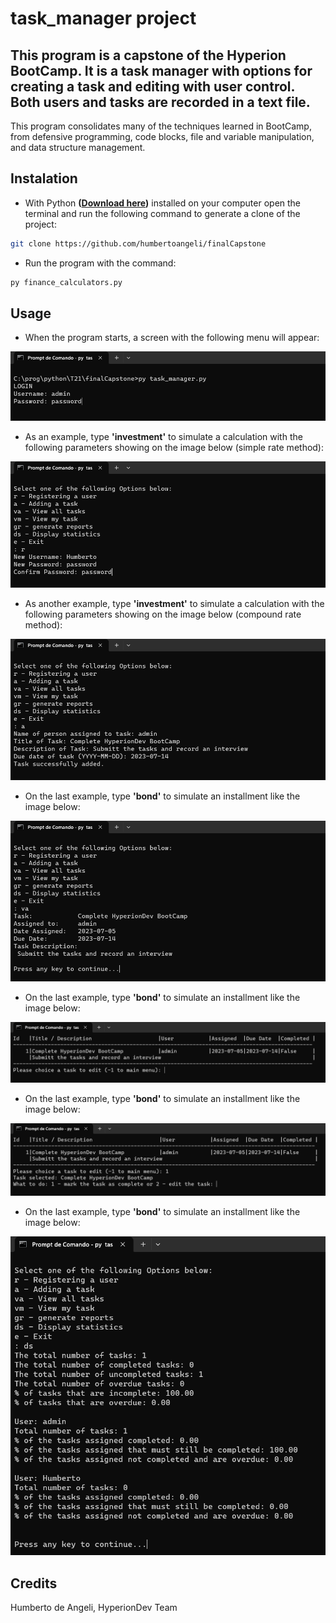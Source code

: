 # task_manager project

## This program is a capstone of the Hyperion BootCamp. It is a task manager with options for creating a task and editing with user control. Both users and tasks are recorded in a text file.

This program consolidates many of the techniques learned in BootCamp, from defensive programming, code blocks, file and variable manipulation, and data structure management.

## Instalation

- With Python **([Download here](https://www.python.org/downloads/))** installed on your computer open the terminal and run the following command to generate a clone of the project:

```bash
git clone https://github.com/humbertoangeli/finalCapstone
```

- Run the program with the command:
```bash
py finance_calculators.py
```
## Usage

- When the program starts, a screen with the following menu will appear:

![finance01](blob/task01.png)

- As an example, type **'investment'** to simulate a calculation with the following parameters showing on the image below (simple rate method):

![finance02](blob/task02.png)

- As another example, type **'investment'** to simulate a calculation with the following parameters showing on the image below (compound rate method):

![finance03](blob/task03.png)

- On the last example, type **'bond'** to simulate an installment like the image below:

![finance04](blob/task04.png)

- On the last example, type **'bond'** to simulate an installment like the image below:

![finance04](blob/task05.png)

- On the last example, type **'bond'** to simulate an installment like the image below:

![finance04](blob/task06.png)

- On the last example, type **'bond'** to simulate an installment like the image below:

![finance04](blob/task07.png)

## Credits

Humberto de Angeli, HyperionDev Team
